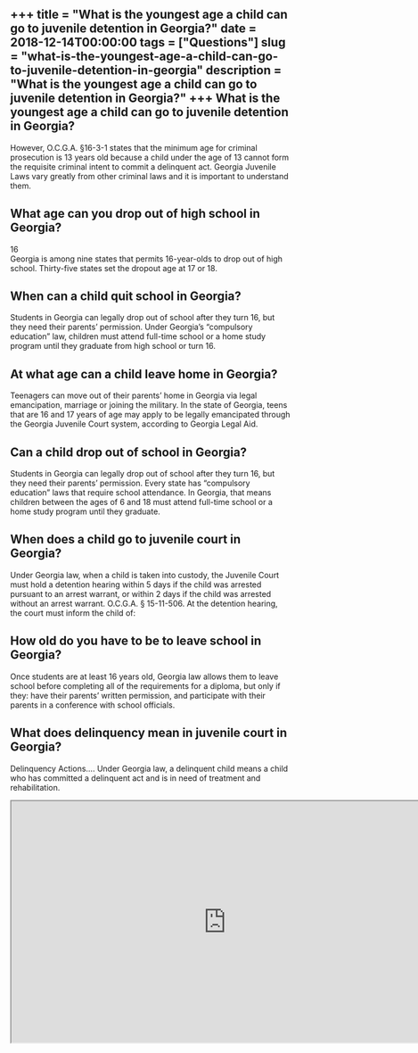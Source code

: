 +++
title = "What is the youngest age a child can go to juvenile detention in Georgia?"
date = 2018-12-14T00:00:00
tags = ["Questions"]
slug = "what-is-the-youngest-age-a-child-can-go-to-juvenile-detention-in-georgia"
description = "What is the youngest age a child can go to juvenile detention in Georgia?"
+++
What is the youngest age a child can go to juvenile detention in Georgia?
-------------------------------------------------------------------------

However, O.C.G.A. §16-3-1 states that the minimum age for criminal prosecution is 13 years old because a child under the age of 13 cannot form the requisite criminal intent to commit a delinquent act. Georgia Juvenile Laws vary greatly from other criminal laws and it is important to understand them.

What age can you drop out of high school in Georgia?
----------------------------------------------------

16  
Georgia is among nine states that permits 16-year-olds to drop out of high school. Thirty-five states set the dropout age at 17 or 18.

When can a child quit school in Georgia?
----------------------------------------

Students in Georgia can legally drop out of school after they turn 16, but they need their parents’ permission. Under Georgia’s “compulsory education” law, children must attend full-time school or a home study program until they graduate from high school or turn 16.

At what age can a child leave home in Georgia?
----------------------------------------------

Teenagers can move out of their parents’ home in Georgia via legal emancipation, marriage or joining the military. In the state of Georgia, teens that are 16 and 17 years of age may apply to be legally emancipated through the Georgia Juvenile Court system, according to Georgia Legal Aid.

Can a child drop out of school in Georgia?
------------------------------------------

Students in Georgia can legally drop out of school after they turn 16, but they need their parents’ permission. Every state has “compulsory education” laws that require school attendance. In Georgia, that means children between the ages of 6 and 18 must attend full-time school or a home study program until they graduate.

When does a child go to juvenile court in Georgia?
--------------------------------------------------

Under Georgia law, when a child is taken into custody, the Juvenile Court must hold a detention hearing within 5 days if the child was arrested pursuant to an arrest warrant, or within 2 days if the child was arrested without an arrest warrant. O.C.G.A. § 15-11-506. At the detention hearing, the court must inform the child of:

How old do you have to be to leave school in Georgia?
-----------------------------------------------------

Once students are at least 16 years old, Georgia law allows them to leave school before completing all of the requirements for a diploma, but only if they: have their parents’ written permission, and participate with their parents in a conference with school officials.

What does delinquency mean in juvenile court in Georgia?
--------------------------------------------------------

Delinquency Actions…. Under Georgia law, a delinquent child means a child who has committed a delinquent act and is in need of treatment and rehabilitation.

<iframe allow="accelerometer; autoplay; clipboard-write; encrypted-media; gyroscope; picture-in-picture" allowfullscreen="" class="__youtube_prefs__  epyt-is-override  no-lazyload" data-no-lazy="1" data-origheight="433" data-origwidth="770" data-skipgform_ajax_framebjll="" height="433" id="_ytid_10491" loading="lazy" src="https://www.youtube.com/embed/FQAiejx4NOI?enablejsapi=1&autoplay=0&cc_load_policy=0&cc_lang_pref=&iv_load_policy=1&loop=0&modestbranding=0&rel=1&fs=1&playsinline=0&autohide=2&theme=dark&color=red&controls=1&" title="YouTube player" width="770"></iframe>
